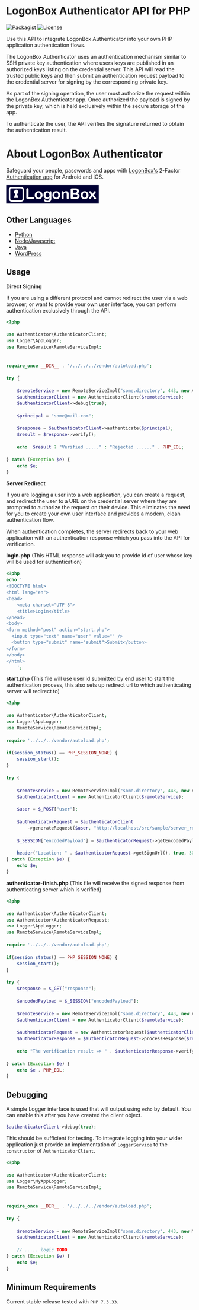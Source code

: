 # LogonBox Authenticator API for PHP

[![Packagist](https://img.shields.io/packagist/v/logonbox/authenticator)](https://packagist.org/packages/logonbox/authenticator/) [![License](https://img.shields.io/packagist/l/logonbox/authenticator.svg)](https://github.com/nervepoint/logonbox-authenticator-php/blob/master/LICENSE)

Use this API to integrate LogonBox Authenticator into your own PHP application authentication flows.  

The LogonBox Authenticator uses an authentication mechanism similar to SSH private key authentication where users keys are published in an authorized keys listing on the credential server. This API will read the trusted public keys and then submit an authentication request payload to the credential server for signing by the corresponding private key. 

As part of the signing operation, the user must authorize the request within the LogonBox Authenticator app. Once authorized the payload is signed by the private key, which is held exclusively within the secure storage of the app. 

To authenticate the user, the API verifies the signature returned to obtain the authentication result.

# About LogonBox Authenticator

Safeguard your people, passwords and apps with [LogonBox's](https://logonbox.com) 2-Factor [Authentication app](https://www.logonbox.com/content/logonbox-authenticator/) for Android and iOS. 

![LogonBox Logo](https://github.com/nervepoint/logonbox-brand/blob/main/LogonBox-Logo-250x50.png?raw=true)

## Other Languages

 * [Python](https://github.com/nervepoint/logonbox-authenticator-python)
 * [Node/Javascript](https://github.com/nervepoint/logonbox-authenticator-nodejs)
 * [Java](https://github.com/nervepoint/logonbox-authenticator-java)
 * [WordPress](https://github.com/nervepoint/logonbox-authenticator-wordpress)

## Usage

**Direct Signing**

If you are using a different protocol and cannot redirect the user via a web browser, or want to provide your own user interface, you can perform authentication exclusively through the API.

```php
<?php

use Authenticator\AuthenticatorClient;
use Logger\AppLogger;
use RemoteService\RemoteServiceImpl;


require_once __DIR__ . '/../../../vendor/autoload.php';

try {

    $remoteService = new RemoteServiceImpl("some.directory", 443, new AppLogger());
    $authenticatorClient = new AuthenticatorClient($remoteService);
    $authenticatorClient->debug(true);

    $principal = "some@mail.com";

    $response = $authenticatorClient->authenticate($principal);
    $result = $response->verify();

    echo  $result ? "Verified ....." : "Rejected ......" . PHP_EOL;

} catch (Exception $e) {
    echo $e;
}
```

**Server Redirect**

If you are logging a user into a web application, you can create a request, and redirect the user to a URL on the credential server where they are prompted to authorize the request on their device. This eliminates the need for you to create your own user interface and provides a modern, clean authentication flow.

When authentication completes, the server redirects back to your web application with an authentication response which you pass into the API for verification.

**login.php** (This HTML response will ask you to provide id of user whose key will be used for authentication)

```php
<?php
echo '
<!DOCTYPE html>
<html lang="en">
<head>
    <meta charset="UTF-8">
    <title>Login</title>
</head>
<body>
<form method="post" action="start.php">
  <input type="text" name="user" value="" />
  <button type="submit" name="submit">Submit</button>
</form>
</body>
</html>
    ';
```

**start.php** (This file will use user id submitted by end user to start the authentication process, this also sets up redirect url to which authenticating server will redirect to)

```php
<?php

use Authenticator\AuthenticatorClient;
use Logger\AppLogger;
use RemoteService\RemoteServiceImpl;

require '../../../vendor/autoload.php';

if(session_status() == PHP_SESSION_NONE) {
    session_start();
}

try {

    $remoteService = new RemoteServiceImpl("some.directory", 443, new AppLogger());
    $authenticatorClient = new AuthenticatorClient($remoteService);

    $user = $_POST["user"];

    $authenticatorRequest = $authenticatorClient
        ->generateRequest($user, "http://localhost/src/sample/server_redirect/authenticator-finish.php?response={response}");

    $_SESSION["encodedPayload"] = $authenticatorRequest->getEncodedPayload();

    header("Location: " . $authenticatorRequest->getSignUrl(), true, 302);
} catch (Exception $e) {
    echo $e;
}
```

**authenticator-finish.php** (This file will receive the signed response from authenticating server which is verified)

```php
<?php

use Authenticator\AuthenticatorClient;
use Authenticator\AuthenticatorRequest;
use Logger\AppLogger;
use RemoteService\RemoteServiceImpl;

require '../../../vendor/autoload.php';

if(session_status() == PHP_SESSION_NONE) {
    session_start();
}

try {
    $response = $_GET["response"];

    $encodedPayload = $_SESSION["encodedPayload"];

    $remoteService = new RemoteServiceImpl("some.directory", 443, new AppLogger());
    $authenticatorClient = new AuthenticatorClient($remoteService);

    $authenticatorRequest = new AuthenticatorRequest($authenticatorClient, $encodedPayload);
    $authenticatorResponse = $authenticatorRequest->processResponse($response);

    echo "The verification result => " . $authenticatorResponse->verify();

} catch (Exception $e) {
    echo $e . PHP_EOL;
}
```

## Debugging

A simple Logger interface is used that will output using `echo` by default. You can enable this after you have created the client object.

```php
$authenticatorClient->debug(true);
```

This should be sufficient for testing. To integrate logging into your wider application just provide an implementation of `LoggerService` to the `constructor` of `AuthenticatorClient`.

```php
<?php

use Authenticator\AuthenticatorClient;
use Logger\MyAppLogger;
use RemoteService\RemoteServiceImpl;


require_once __DIR__ . '/../../../vendor/autoload.php';

try {

    $remoteService = new RemoteServiceImpl("some.directory", 443, new MyAppLogger());
    $authenticatorClient = new AuthenticatorClient($remoteService);

    // ..... logic TODO
} catch (Exception $e) {
    echo $e;
}
```

## Minimum Requirements

Current stable release tested with `PHP 7.3.33`.
